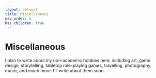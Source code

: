 ```yaml
---
layout: default
title: Miscellaneous
nav_order: 5
has_children: true
---
```


# Miscellaneous

I plan to write about my non-academic hobbies here, including art, game design, storytelling, tabletop role-playing games, travelling, photography, music, and much more. I'll write about them soon.
